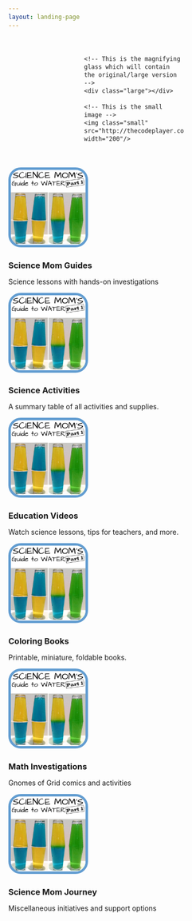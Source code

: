 ```yaml
---
layout: landing-page
---
```


<script src='https://cdnjs.cloudflare.com/ajax/libs/prefixfree/1.0.7/prefixfree.min.js'></script>
<style class="cp-pen-styles">/*Some CSS*/
* {margin: 0; padding: 0;}
.magnify {width: 200px; margin: 50px auto; position: relative; cursor: none}

/*Lets create the magnifying glass*/
.large {
	width: 175px; height: 175px;
	position: absolute;
	border-radius: 100%;
	
	/*Multiple box shadows to achieve the glass effect*/
	box-shadow: 0 0 0 7px rgba(255, 255, 255, 0.85), 
	0 0 7px 7px rgba(0, 0, 0, 0.25), 
	inset 0 0 40px 2px rgba(0, 0, 0, 0.25);
	
	/*hide the glass by default*/
	display: none;
}

/*To solve overlap bug at the edges during magnification*/
.small { display: block; }</style>

<div class="container">
<!-- Lets make a simple image magnifier -->
<div class="magnify">
	
	<!-- This is the magnifying glass which will contain the original/large version -->
	<div class="large"></div>
	
	<!-- This is the small image -->
	<img class="small" src="http://thecodeplayer.com/uploads/media/iphone.jpg" width="200"/>
	
</div>
</div>
<script src='//production-assets.codepen.io/assets/common/stopExecutionOnTimeout-b2a7b3fe212eaa732349046d8416e00a9dec26eb7fd347590fbced3ab38af52e.js'></script><script src='//cdnjs.cloudflare.com/ajax/libs/jquery/2.1.3/jquery.min.js'></script>
<script>$(document).ready(function(){

	var native_width = 0;
	var native_height = 0;
  $(".large").css("background","url('" + $(".small").attr("src") + "') no-repeat");

	//Now the mousemove function
	$(".magnify").mousemove(function(e){
		//When the user hovers on the image, the script will first calculate
		//the native dimensions if they don't exist. Only after the native dimensions
		//are available, the script will show the zoomed version.
		if(!native_width && !native_height)
		{
			//This will create a new image object with the same image as that in .small
			//We cannot directly get the dimensions from .small because of the 
			//width specified to 200px in the html. To get the actual dimensions we have
			//created this image object.
			var image_object = new Image();
			image_object.src = $(".small").attr("src");
			
			//This code is wrapped in the .load function which is important.
			//width and height of the object would return 0 if accessed before 
			//the image gets loaded.
			native_width = image_object.width;
			native_height = image_object.height;
		}
		else
		{
			//x/y coordinates of the mouse
			//This is the position of .magnify with respect to the document.
			var magnify_offset = $(this).offset();
			//We will deduct the positions of .magnify from the mouse positions with
			//respect to the document to get the mouse positions with respect to the 
			//container(.magnify)
			var mx = e.pageX - magnify_offset.left;
			var my = e.pageY - magnify_offset.top;
			
			//Finally the code to fade out the glass if the mouse is outside the container
			if(mx < $(this).width() && my < $(this).height() && mx > 0 && my > 0)
			{
				$(".large").fadeIn(100);
			}
			else
			{
				$(".large").fadeOut(100);
			}
			if($(".large").is(":visible"))
			{
				//The background position of .large will be changed according to the position
				//of the mouse over the .small image. So we will get the ratio of the pixel
				//under the mouse pointer with respect to the image and use that to position the 
				//large image inside the magnifying glass
				var rx = Math.round(mx/$(".small").width()*native_width - $(".large").width()/2)*-1;
				var ry = Math.round(my/$(".small").height()*native_height - $(".large").height()/2)*-1;
				var bgp = rx + "px " + ry + "px";
				
				//Time to move the magnifying glass with the mouse
				var px = mx - $(".large").width()/2;
				var py = my - $(".large").height()/2;
				//Now the glass moves with the mouse
				//The logic is to deduct half of the glass's width and height from the 
				//mouse coordinates to place it with its center at the mouse coordinates
				
				//If you hover on the image now, you should see the magnifying glass in action
				$(".large").css({left: px, top: py, backgroundPosition: bgp});
			}
		}
	})
})
//# sourceURL=pen.js
</script>
















<style>
#rcorners3 {
    border-radius: 25px;
    border: 5px solid #629DD1;
    background: url(paper.gif);
    background-position: left top;
    padding: 0px;
    width: 150px;
    height: 150px;
}
</style>
	
<div class="container">
		<div class="row 0%">
			<div class="4u 6u$(xsmall)">
				<a href="sciencemom.html" style="display:block; text-decoration:none;">
				<section class="special box">
					<img id="rcorners3" src="images/SMG1/SMG1square.png" style="width:150px;height: 150px;">
					<!--<i class="icon fa-rocket major"></i>-->
					<h3>Science Mom Guides</h3>
					<p>Science lessons with hands-on investigations</p>
				</section>
				</a>
			</div>
			<div class="4u 6u$(xsmall)">
				<a href="sciencemom.html" style="display:block; text-decoration:none;">
				<section class="special box">
					<img id="rcorners3" src="images/SMG1/SMG1square.png" style="width:150px;height: 150px;">
					<!--<i class="icon fa-rocket major"></i>-->
					<h3>Science Activities</h3>
					<p>A summary table of all activities and supplies.</p>
				</section>
				</a>
			</div>
			<div class="4u 6u$(xsmall)">
				<a href="sciencemom.html" style="display:block; text-decoration:none;">
				<section class="special box">
					<img id="rcorners3" src="images/SMG1/SMG1square.png" style="width:150px;height: 150px;">
					<!--<i class="icon fa-rocket major"></i>-->
					<h3>Education Videos</h3>
					<p>Watch science lessons, tips for teachers, and more.</p>
				</section>
				</a>
			</div>
			<div class="4u 6u$(xsmall)">
				<a href="sciencemom.html" style="display:block; text-decoration:none;">
				<section class="special box">
					<img id="rcorners3" src="images/SMG1/SMG1square.png" style="width:150px;height: 150px;">
					<!--<i class="icon fa-rocket major"></i>-->
					<h3>Coloring Books</h3>
					<p>Printable, miniature, foldable books.</p>
				</section>
				</a>
			</div>
			<div class="4u 6u$(xsmall)">
				<a href="sciencemom.html" style="display:block; text-decoration:none;">
				<section class="special box">
					<img id="rcorners3" src="images/SMG1/SMG1square.png" style="width:150px;height: 150px;">
					<!--<i class="icon fa-rocket major"></i>-->
					<h3>Math Investigations</h3>
					<p>Gnomes of Grid comics and activities</p>
				</section>
				</a>
			</div>
			<div class="4u 6u$(xsmall)">
				<a href="sciencemom.html" style="display:block; text-decoration:none;">
				<section class="special box">
					<img id="rcorners3" src="images/SMG1/SMG1square.png" style="width:150px;height: 150px;">
					<!--<i class="icon fa-rocket major"></i>-->
					<h3>Science Mom Journey</h3>
					<p>Miscellaneous initiatives and support options</p>
				</section>
				</a>
			</div>
		</div>
	</div>
	


